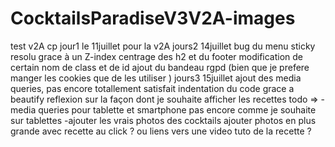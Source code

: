# CocktailsParadiseV3V2A-images
test v2A cp
jour1 le 11juillet pour la v2A
jours2 14juillet bug du menu sticky resolu grace à un Z-index
centrage des h2 et du footer 
modification de certain nom de class et de id
ajout du bandeau rgpd (bien que je prefere manger les cookies que de les utiliser )
jours3 15juillet ajout des media queries, pas encore totallement satisfait 
indentation du code grace a beautify 
reflexion sur la façon dont je souhaite afficher les recettes
todo => 
-media queries pour tablette et smartphone pas encore comme je souhaite sur tablettes 
-ajouter les vrais photos des cocktails
ajouter photos en plus grande avec recette au click ? ou liens vers une video tuto de la recette ?


